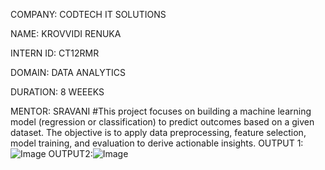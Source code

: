 COMPANY: CODTECH IT SOLUTIONS

NAME: KROVVIDI RENUKA 

INTERN ID: CT12RMR

DOMAIN: DATA ANALYTICS

DURATION: 8 WEEEKS

MENTOR: SRAVANI
#This project focuses on building a machine learning model (regression or classification) to predict outcomes based on a given dataset. The objective is to apply data preprocessing, feature selection, model training, and evaluation to derive actionable insights.
OUTPUT 1:![Image](https://github.com/user-attachments/assets/ff0bb578-b373-49bb-b658-976d024ebc27)
OUTPUT2:![Image](https://github.com/user-attachments/assets/e07058a9-090a-44ce-b188-d926ee755d66)
